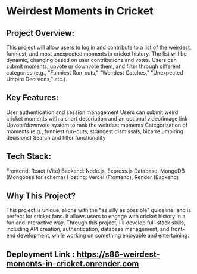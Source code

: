 # Weirdest Moments in Cricket

## Project Overview:
This project will allow users to log in and contribute to a list of the weirdest, funniest, and most unexpected moments in cricket history. The list will be dynamic, changing based on user contributions and votes. Users can submit moments, upvote or downvote them, and filter through different categories (e.g., "Funniest Run-outs," "Weirdest Catches," "Unexpected Umpire Decisions," etc.).

## Key Features:
User authentication and session management
Users can submit weird cricket moments with a short description and an optional video/image link
Upvote/downvote system to rank the weirdest moments
Categorization of moments (e.g., funniest run-outs, strangest dismissals, bizarre umpiring decisions)
Search and filter functionality

## Tech Stack:
Frontend: React (Vite)
Backend: Node.js, Express.js
Database: MongoDB (Mongoose for schema)
Hosting: Vercel (Frontend), Render (Backend)

##  Why This Project?
This project is unique, aligns with the "as silly as possible" guideline, and is perfect for cricket fans. It allows users to engage with cricket history in a fun and interactive way. Through this project, I'll develop full-stack skills, including API creation, authentication, database management, and front-end development, while working on something enjoyable and entertaining.


## Deployment Link : **https://s86-weirdest-moments-in-cricket.onrender.com**